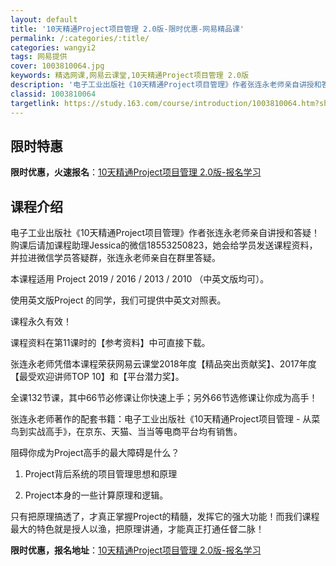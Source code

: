 ```yaml
---
layout: default
title: '10天精通Project项目管理 2.0版-限时优惠-网易精品课'
permalink: /:categories/:title/
categories: wangyi2
tags: 网易提供
cover: 1003810064.jpg
keywords: 精选网课,网易云课堂,10天精通Project项目管理 2.0版
description: '电子工业出版社《10天精通Project项目管理》作者张连永老师亲自讲授和答疑！购课后请加课程助理Jessica的微信1'
classid: 1003810064
targetlink: https://study.163.com/course/introduction/1003810064.htm?share=1&shareId=1025206652&utm_campaign=share&utm_medium=iphoneShare&utm_source=&utm_u=1025206652
---
```


## 限时特惠

**限时优惠，火速报名**：[10天精通Project项目管理 2.0版-报名学习](https://study.163.com/course/introduction/1003810064.htm?share=1&shareId=1025206652&utm_campaign=share&utm_medium=iphoneShare&utm_source=&utm_u=1025206652)

## 课程介绍

电子工业出版社《10天精通Project项目管理》作者张连永老师亲自讲授和答疑！购课后请加课程助理Jessica的微信18553250823，她会给学员发送课程资料，并拉进微信学员答疑群，张连永老师亲自在群里答疑。



本课程适用 Project 2019 / 2016 / 2013 / 2010 （中英文版均可）。

使用英文版Project 的同学，我们可提供中英文对照表。



课程永久有效！

课程资料在第11课时的【参考资料】中可直接下载。



张连永老师凭借本课程荣获网易云课堂2018年度【精品突出贡献奖】、2017年度【最受欢迎讲师TOP 10】和【平台潜力奖】。



全课132节课，其中66节必修课让你快速上手；另外66节选修课让你成为高手！



张连永老师著作的配套书籍：电子工业出版社《10天精通Project项目管理 - 从菜鸟到实战高手》，在京东、天猫、当当等电商平台均有销售。



阻碍你成为Project高手的最大障碍是什么？

1. Project背后系统的项目管理思想和原理

2. Project本身的一些计算原理和逻辑。

只有把原理搞透了，才真正掌握Project的精髓，发挥它的强大功能！而我们课程最大的特色就是授人以渔，把原理讲通，才能真正打通任督二脉！

**限时优惠，报名地址**：[10天精通Project项目管理 2.0版-报名学习](https://study.163.com/course/introduction/1003810064.htm?share=1&shareId=1025206652&utm_campaign=share&utm_medium=iphoneShare&utm_source=&utm_u=1025206652)

